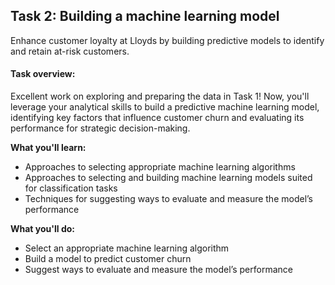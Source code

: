 <h2>Task 2: Building a machine learning model</h2>

Enhance customer loyalty at Lloyds by building predictive models to identify and retain at-risk customers.

<h4>Task overview:</h4>

Excellent work on exploring and preparing the data in Task 1! Now, you'll leverage your analytical skills to build a predictive machine learning model, identifying key factors that influence customer churn and evaluating its performance for strategic decision-making.<br>

<b>What you'll learn:</b>

 - Approaches to selecting appropriate machine learning algorithms
 - Approaches to selecting and building machine learning models suited for classification tasks
 - Techniques for suggesting ways to evaluate and measure the model’s performance

<b>What you'll do:</b>

 - Select an appropriate machine learning algorithm
 - Build a model to predict customer churn
 - Suggest ways to evaluate and measure the model’s performance
